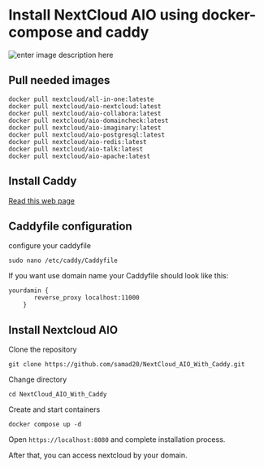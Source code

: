 # Install NextCloud AIO using docker-compose and caddy

![enter image description here](https://upload.wikimedia.org/wikipedia/commons/thumb/6/60/Nextcloud_Logo.svg/160px-Nextcloud_Logo.svg.png)

## Pull needed images

    docker pull nextcloud/all-in-one:lateste
    docker pull nextcloud/aio-nextcloud:latest
    docker pull nextcloud/aio-collabora:latest
    docker pull nextcloud/aio-domaincheck:latest
    docker pull nextcloud/aio-imaginary:latest
    docker pull nextcloud/aio-postgresql:latest
    docker pull nextcloud/aio-redis:latest
    docker pull nextcloud/aio-talk:latest
    docker pull nextcloud/aio-apache:latest
## Install Caddy

 [Read this web page ](https://caddyserver.com/docs/install)

## Caddyfile configuration
configure your caddyfile

    sudo nano /etc/caddy/Caddyfile


If you want use domain name your Caddyfile should look like this:

    yourdamin {
           reverse_proxy localhost:11000 
        }

        
     
## Install Nextcloud AIO

Clone the repository

    git clone https://github.com/samad20/NextCloud_AIO_With_Caddy.git

Change directory 

    cd NextCloud_AIO_With_Caddy
Create and start containers

    docker compose up -d
Open  `https://localhost:8080` and complete installation process.

After that, you can access nextcloud by your domain.
